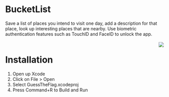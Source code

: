 # BucketList
 Save a list of places you intend to visit one day, add a description for that place, look up interesting places that are nearby.
 Use biometric authentication features such as TouchID and FaceID to unlock the app.    
 <br/>
 <img align="right" src="./Bucketlist.gif">
# Installation
 1. Open up Xcode
 2. Click on File > Open
 3. Select GuessTheFlag.xcodeproj
 4. Press Command+R to Build and Run
 